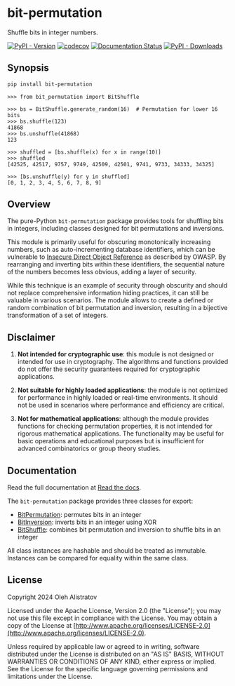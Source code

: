 # bit-permutation
Shuffle bits in integer numbers.

[![PyPI - Version](https://img.shields.io/pypi/v/bit-permutation)](https://pypi.org/project/bit-permutation/) [![codecov](https://codecov.io/gh/alistratov/bit-permutation/graph/badge.svg?token=MSJLFL8XFD)](https://codecov.io/gh/alistratov/bit-permutation) [![Documentation Status](https://readthedocs.org/projects/bit-permutation/badge/?version=latest)](https://bit-permutation.readthedocs.io/en/latest/?badge=latest) [![PyPI - Downloads](https://img.shields.io/pypi/dm/bit-permutation)](https://pypistats.org/packages/bit-permutation)


## Synopsis
```bash
pip install bit-permutation
```

```python-repl
>>> from bit_permutation import BitShuffle

>>> bs = BitShuffle.generate_random(16)  # Permutation for lower 16 bits
>>> bs.shuffle(123)
41868
>>> bs.unshuffle(41868)
123

>>> shuffled = [bs.shuffle(x) for x in range(10)]
>>> shuffled
[42525, 42517, 9757, 9749, 42509, 42501, 9741, 9733, 34333, 34325]

>>> [bs.unshuffle(y) for y in shuffled]
[0, 1, 2, 3, 4, 5, 6, 7, 8, 9]
```


## Overview
The pure-Python `bit-permutation` package provides tools for shuffling bits in integers, including classes designed for bit permutations and inversions.

This module is primarily useful for obscuring monotonically increasing numbers, such as auto-incrementing database identifiers, which can be vulnerable to [Insecure Direct Object Reference](https://cheatsheetseries.owasp.org/cheatsheets/Insecure_Direct_Object_Reference_Prevention_Cheat_Sheet.html) as described by OWASP. By rearranging and inverting bits within these identifiers, the sequential nature of the numbers becomes less obvious, adding a layer of security.

While this technique is an example of security through obscurity and should not replace comprehensive information hiding practices, it can still be valuable in various scenarios. The module allows to create a defined or random combination of bit permutation and inversion, resulting in a bijective transformation of a set of integers.


## Disclaimer
1. **Not intended for cryptographic use**: this module is not designed or intended for use in cryptography. The algorithms and functions provided do not offer the security guarantees required for cryptographic applications.

2. **Not suitable for highly loaded applications**: the module is not optimized for performance in highly loaded or real-time environments. It should not be used in scenarios where performance and efficiency are critical.

3. **Not for mathematical applications**: although the module provides functions for checking permutation properties, it is not intended for rigorous mathematical applications. The functionality may be useful for basic operations and educational purposes but is insufficient for advanced combinatorics or group theory studies.

## Documentation
Read the full documentation at [Read the docs](https://bit-permutation.alistratov.name/en/latest/).

The `bit-permutation` package provides three classes for export:
* [BitPermutation](https://bit-permutation.readthedocs.io/en/latest/classes/bit_permutation/): permutes bits in an integer
* [BitInversion](https://bit-permutation.readthedocs.io/en/latest/classes/bit_inversion/): inverts bits in an integer using XOR
* [BitShuffle](https://bit-permutation.readthedocs.io/en/latest/classes/bit_shuffle/): combines bit permutation and inversion to shuffle bits in an integer

All class instances are hashable and should be treated as immutable. Instances can be compared for equality within the same class.


## License
Copyright 2024 Oleh Alistratov

Licensed under the Apache License, Version 2.0 (the "License");
you may not use this file except in compliance with the License.
You may obtain a copy of the License at [http://www.apache.org/licenses/LICENSE-2.0](http://www.apache.org/licenses/LICENSE-2.0).

Unless required by applicable law or agreed to in writing, software
distributed under the License is distributed on an "AS IS" BASIS,
WITHOUT WARRANTIES OR CONDITIONS OF ANY KIND, either express or implied.
See the License for the specific language governing permissions and
limitations under the License.
